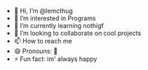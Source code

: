 - 👋 Hi, I’m @lemcthug
- 👀 I’m interested in Programs
- 🌱 I’m currently learning nothigf
- 💞️ I’m looking to collaborate on cool projects
- 📫 How to reach me 
- 😄 Pronouns: 🧐
- ⚡ Fun fact: im' always happy

<!---
lemcthug/lemcthug is a ✨ special ✨ repository because its `README.md` (this file) appears on your GitHub profile.
You can click the Preview link to take a look at your changes.
--->
